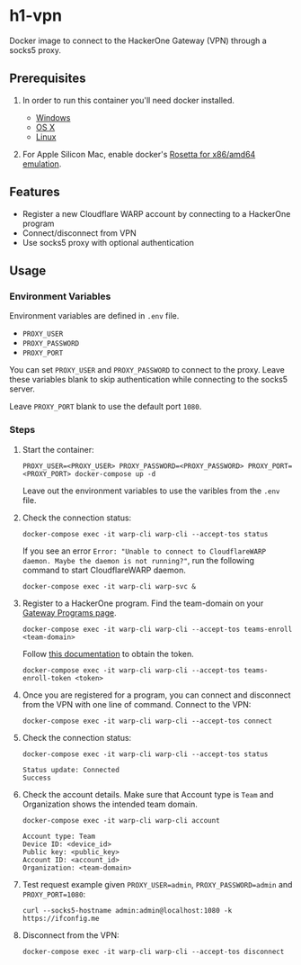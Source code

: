 # h1-vpn

Docker image to connect to the HackerOne Gateway (VPN) through a socks5 proxy.

## Prerequisites 

1. In order to run this container you'll need docker installed.
    - [Windows](https://docs.docker.com/windows/started)
    - [OS X](https://docs.docker.com/mac/started/)
    - [Linux](https://docs.docker.com/linux/started/)

2. For Apple Silicon Mac, enable docker's [Rosetta for x86/amd64 emulation](https://docs.docker.com/desktop/settings/mac/). 

## Features

* Register a new Cloudflare WARP account by connecting to a HackerOne program
* Connect/disconnect from VPN
* Use socks5 proxy with optional authentication

## Usage

### Environment Variables

Environment variables are defined in `.env` file.

- `PROXY_USER`
- `PROXY_PASSWORD`
- `PROXY_PORT`

You can set `PROXY_USER` and `PROXY_PASSWORD` to connect to the proxy. Leave these variables blank to skip authentication while connecting to the socks5 server.

Leave `PROXY_PORT` blank to use the default port `1080`.


### Steps

1. Start the container:

     ```
     PROXY_USER=<PROXY_USER> PROXY_PASSWORD=<PROXY_PASSWORD> PROXY_PORT=<PROXY_PORT> docker-compose up -d
     ```
     
     Leave out the environment variables to use the varibles from the `.env` file.

2. Check the connection status:

     ```
     docker-compose exec -it warp-cli warp-cli --accept-tos status
     ```

     If you see an error `Error: "Unable to connect to CloudflareWARP daemon. Maybe the daemon is not running?"`, run the following command to start CloudflareWARP daemon.

     ```
     docker-compose exec -it warp-cli warp-svc &
     ``` 

3. Register to a HackerOne program. Find the team-domain on your [Gateway Programs page](https://hackerone.com/settings/gateway).

     ```
     docker-compose exec -it warp-cli warp-cli --accept-tos teams-enroll <team-domain>
     ```

     Follow [this documentation](https://docs.hackerone.com/en/articles/8470736-configure-client-for-a-specific-program#h_b5f809a7f1) to obtain the token.

     ```
     docker-compose exec -it warp-cli warp-cli --accept-tos teams-enroll-token <token>
      ```

4. Once you are registered for a program, you can connect and disconnect from the VPN with one line of command. Connect to the VPN:

     ```
     docker-compose exec -it warp-cli warp-cli --accept-tos connect
      ```

5. Check the connection status:

     ```
     docker-compose exec -it warp-cli warp-cli --accept-tos status
   
     Status update: Connected
     Success
     ```

6. Check the account details. Make sure that Account type is `Team` and Organization shows the intended team domain.

     ```
     docker-compose exec -it warp-cli warp-cli account

     Account type: Team
     Device ID: <device_id>
     Public key: <public_key>
     Account ID: <account_id>
     Organization: <team-domain>
     ```

7. Test request example given `PROXY_USER=admin`, `PROXY_PASSWORD=admin` and `PROXY_PORT=1080`:

     ```
     curl --socks5-hostname admin:admin@localhost:1080 -k https://ifconfig.me
     ```

8. Disconnect from the VPN:

     ```
     docker-compose exec -it warp-cli warp-cli --accept-tos disconnect
     ```


